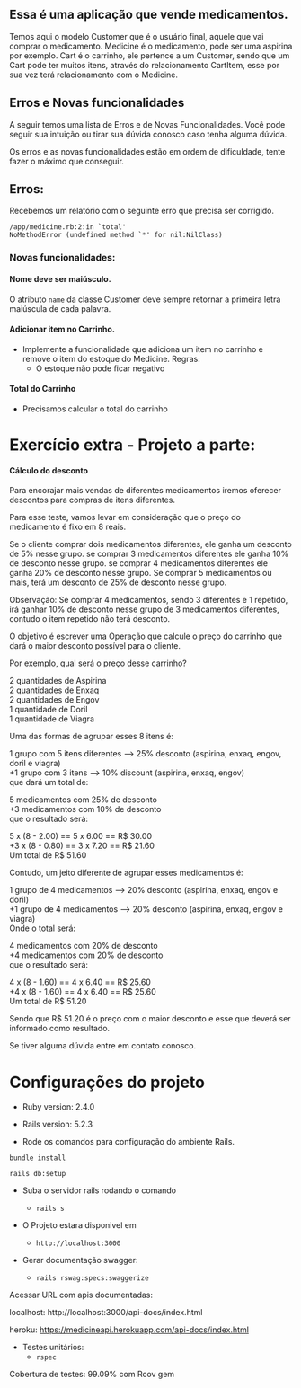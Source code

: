 
## Essa é uma aplicação que vende medicamentos.

Temos aqui o modelo Customer que é o usuário final, aquele que vai comprar o medicamento.
Medicine é o medicamento, pode ser uma aspirina por exemplo.
Cart é o carrinho, ele pertence a um Customer, sendo que um Cart pode ter muitos itens, através do relacionamento CartItem, esse por sua vez terá relacionamento com o Medicine.

## Erros e Novas funcionalidades
A seguir temos uma lista de Erros e de Novas Funcionalidades.
Você pode seguir sua intuição ou tirar sua dúvida conosco caso tenha alguma dúvida.

Os erros e as novas funcionalidades estão em ordem de dificuldade, tente fazer o máximo que conseguir.


## Erros:
  Recebemos um relatório com o seguinte erro que precisa ser corrigido.

  ```
  /app/medicine.rb:2:in `total'
  NoMethodError (undefined method `*' for nil:NilClass)
  ```


### Novas funcionalidades:

####  Nome deve ser maiúsculo.
O atributo `name` da classe Customer deve sempre retornar a primeira letra maiúscula de cada palavra.

####  Adicionar item no Carrinho.
  * Implemente a funcionalidade que adiciona um item no carrinho e remove o item do estoque do Medicine.
  Regras:
    - O estoque não pode ficar negativo

####  Total do Carrinho
*   Precisamos calcular o total do carrinho


# Exercício extra - Projeto a parte:

####  Cálculo do desconto

Para encorajar mais vendas de diferentes medicamentos iremos oferecer descontos para compras de itens diferentes.

Para esse teste, vamos levar em consideração que o preço do medicamento é fixo em 8 reais.

Se o cliente comprar dois medicamentos diferentes, ele ganha um desconto de 5% nesse grupo.
se comprar 3 medicamentos diferentes ele ganha 10% de desconto nesse grupo.
se comprar 4 medicamentos diferentes ele ganha 20% de desconto nesse grupo.
Se comprar 5 medicamentos ou mais, terá um desconto de 25% de desconto nesse grupo.

Observação: Se comprar 4 medicamentos, sendo 3 diferentes e 1 repetido, irá ganhar 10% de desconto nesse grupo de 3 medicamentos diferentes, contudo o item repetido não terá desconto.

O objetivo é escrever uma Operação que calcule o preço do carrinho que dará o maior desconto possível para o cliente.

Por exemplo, qual será o preço desse carrinho?

2 quantidades de Aspirina  
2 quantidades de Enxaq  
2 quantidades de Engov  
1 quantidade de Doril  
1 quantidade de Viagra   

Uma das formas de agrupar esses 8 itens é:

1 grupo com 5 itens diferentes --> 25% desconto (aspirina, enxaq, engov, doril e viagra)  
+1 grupo com 3 itens --> 10% discount (aspirina, enxaq, engov)  
que dará um total de:  

5 medicamentos com 25% de desconto  
+3 medicamentos com 10% de desconto  
que o resultado será:  

5 x (8 - 2.00) == 5 x 6.00 == R$ 30.00  
+3 x (8 - 0.80) == 3 x 7.20 == R$ 21.60  
Um total de R$ 51.60  

Contudo, um jeito diferente de agrupar esses medicamentos é:

1 grupo de 4 medicamentos --> 20% desconto (aspirina, enxaq, engov e doril)  
+1 grupo de 4 medicamentos --> 20% desconto (aspirina, enxaq, engov e viagra)  
Onde o total será:

4 medicamentos com 20% de desconto  
+4 medicamentos com 20% de desconto  
que o resultado será:  

4 x (8 - 1.60) == 4 x 6.40 == R$ 25.60  
+4 x (8 - 1.60) == 4 x 6.40 == R$ 25.60  
Um total de R$ 51.20  

Sendo que R$ 51.20 é o preço com o maior desconto e esse que deverá ser informado como resultado.

Se tiver alguma dúvida entre em contato conosco.

# Configurações do projeto

* Ruby version: 2.4.0

* Rails version: 5.2.3

* Rode os comandos para configuração do ambiente Rails.

 `bundle install`

`rails db:setup`

* Suba o servidor rails rodando o comando  
  - `rails s`

* O Projeto estara disponivel em 
  - `http://localhost:3000`
 
* Gerar documentação swagger: 
  - `rails rswag:specs:swaggerize`
 
Acessar URL com apis documentadas:

localhost: http://localhost:3000/api-docs/index.html

heroku: https://medicineapi.herokuapp.com/api-docs/index.html

* Testes unitários: 
  - `rspec`
  
Cobertura de testes: 99.09% com Rcov gem
